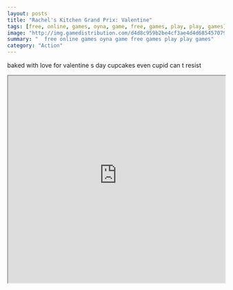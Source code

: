 ```yaml
---
layout: posts
title: "Rachel's Kitchen Grand Prix: Valentine"
tags: [free, online, games, oyna, game, free, games, play, play, games]
image: "http://img.gamedistribution.com/d4d8c959b2be4cf3ae4d4d6854570794.jpg"
summary: "  free online games oyna game free games play play games"
category: "Action"
---
```


baked with love for valentine s day cupcakes even cupid can t resist

<iframe width="100%" height="480px;" src="http://flash.gamedistribution.com?game=d4d8c959b2be4cf3ae4d4d6854570794"></iframe>
